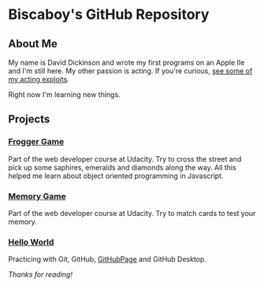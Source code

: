 # Biscaboy's GitHub Repository

## About Me

My name is David Dickinson and wrote my first programs on an Apple IIe and I'm still here.  My other passion is acting.  If you're curious, [see some of my acting exploits](http://www.davidjdickinson.com).  

Right now I'm learning new things.  

## Projects

### [Frogger Game](https://biscaboy.github.io/frogger-game/)
Part of the web developer course at Udacity.  Try to cross the street and pick up some saphires, emeralds and diamonds along the way.  All this helped me learn about object oriented programming in Javascript.

### [Memory Game](https://biscaboy.github.io/fend-project-memory-game/)
Part of the web developer course at Udacity.  Try to match cards to test your memory.  

### [Hello World](https://biscaboy.github.io/hello-world/)
Practicing with Git, GitHub, [GitHubPage](https://biscaboy.github.io/) and GitHub Desktop.

_Thanks for reading!_
